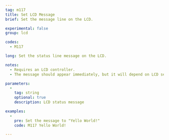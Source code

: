 ```yaml
---
tag: m117
title: Set LCD Message
brief: Set the message line on the LCD.

experimental: false
group: lcd

codes:
  - M117

long: Set the status line message on the LCD.

notes:
  - Requires an LCD controller.
  - The message should appear immediately, but it will depend on LCD settings.

parameters:
  -
    tag: string
    optional: true
    description: LCD status message

examples:
  -
    pre: Set the message to "Yello World!"
    code: M117 Yello World!

---
```


